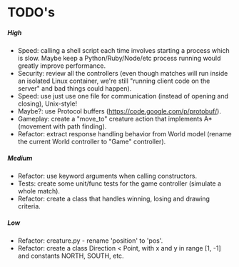 # TODO's

##### High

- Speed: calling a shell script each time involves starting a process which is slow. Maybe keep a Python/Ruby/Node/etc process running would greatly improve performance.
- Security: review all the controllers (even though matches will run inside an isolated Linux container, we're still "running client code on the server" and bad things could happen).
- Speed: use just use one file for communication (instead of opening and closing), Unix-style!
- Maybe?: use Protocol buffers (https://code.google.com/p/protobuf/).
- Gameplay: create a "move_to" creature action that implements A* (movement with path finding).
- Refactor: extract response handling behavior from World model (rename the current World controller to "Game" controller).

##### Medium

- Refactor: use keyword arguments when calling constructors.
- Tests: create some unit/func tests for the game controller (simulate a whole match).
- Refactor: create a class that handles winning, losing and drawing criteria.

##### Low

- Refactor: creature.py - rename 'position' to 'pos'.
- Refactor: create a class Direction < Point, with x and y in range [1, -1] and constants NORTH, SOUTH, etc.
